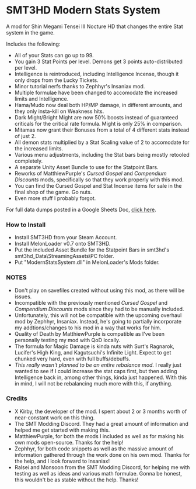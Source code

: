 # SMT3HD Modern Stats System
A mod for Shin Megami Tensei III Nocture HD that changes the entire Stat system in the game.

Includes the following:
- All of your Stats can go up to 99.
- You gain 3 Stat Points per level. Demons get 3 points auto-distributed per level.
- Intelligence is reintroduced, including Intelligence Incense, though it only drops from the Lucky Tickets.
- Minor tutorial nerfs thanks to Zephhyr's Insaniax mod.
- Multiple formulae have been changed to accomodate the increased limits and Intelligence.
- Hama/Mudo now deal both HP/MP damage, in different amounts, and they only insta-kill on Weakness hits.
- Dark Might/Bright Might are now 50% boosts instead of guaranteed criticals for the critical rate formula. Might is only 25% in comparison.
- Mitamas now grant their Bonuses from a total of 4 different stats instead of just 2.
- All demon stats multiplied by a Stat Scaling value of 2 to accomodate for the increased limits.
- Various menu adjustments, including the Stat bars being mostly retooled completely.
- A separate Unity Asset Bundle to use for the Statpoint Bars.
- Reworks of MatthiewPurple's *Cursed Gospel* and *Compendium Discounts* mods, specifically so that they work properly with this mod.
- You can find the Cursed Gospel and Stat Incense items for sale in the final shop of the game. Go nuts.
- Even more stuff I probably forgot.

For full data dumps posted in a Google Sheets Doc, [click here](https://docs.google.com/spreadsheets/d/1HeZxeYkSgBEeS4FzkcopwK9mEqVL1boGyVQ_ED5ibnA/edit?usp=sharing).

### How to Install
- Install SMT3HD from your Steam Account.
- Install MelonLoader v0.7 onto SMT3HD.
- Put the included Asset Bundle for the Statpoint Bars in smt3hd's smt3hd_Data\StreamingAssets\PC folder.
- Put "ModernStatsSystem.dll" in MelonLoader's Mods folder.

### NOTES
- Don't play on savefiles created without using this mod, as there will be issues.
- Incompatible with the previously mentioned *Cursed Gospel* and *Compendium Discounts* mods since they had to be manually included.
- Unfortunately, this will not be compatible with the upcoming overhaul mod by Zephhyr, Insaniax. Instead, he's going to partially incorporate my addtions/changes to his mod in a way that works for him.
- Quality of Death by MatthiewPurple is compatible as I've been personally testing my mod with QoD locally.
- The formula for Magic Damage is kinda nuts with Surt's Ragnarok, Lucifer's High King, and Kagutsuchi's Infinite Light. Expect to get chunked very hard, even with full buffs/debuffs.
- *This really wasn't planned to be an entire rebalance mod.* I really just wanted to see if I could increase the stat caps first, but then adding Intelligence back in, among other things, kinda just happened. With this in mind, I will not be rebalancing much more with this, if anything.

### Credits
- X Kirby, the developer of the mod. I spent about 2 or 3 months worth of near-constant work on this thing.
- The SMT Modding Discord. They had a great amount of information and helped me get started with making this.
- MatthiewPurple, for both the mods I included as well as for making his own mods open-source. Thanks for the help!
- Zephhyr, for both code snippets as well as the massive amount of information gathered through the work done on his own mod. Thanks for the help, and I look forward to Insaniax!
- Ralsei and Monsoon from the SMT Modding Discord, for helping me with testing as well as ideas and various math formulae. Gonna be honest, this wouldn't be as stable without the help. Thanks!
